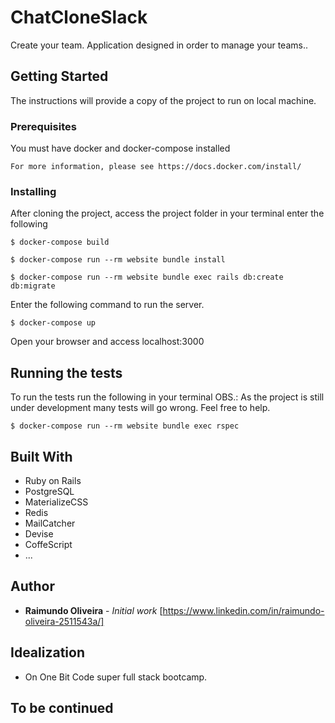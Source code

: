 # ChatCloneSlack

Create your team. Application designed in order to manage your teams..

## Getting Started

The instructions will provide a copy of the project to run on local machine.

### Prerequisites

You must have docker and docker-compose installed

```
For more information, please see https://docs.docker.com/install/ 
```

### Installing

After cloning the project, access the project folder in your terminal enter the following

```
$ docker-compose build
```

```
$ docker-compose run --rm website bundle install
```

```
$ docker-compose run --rm website bundle exec rails db:create db:migrate
```

Enter the following command to run the server.

```
$ docker-compose up
```

Open your browser and access localhost:3000

## Running the tests

To run the tests run the following in your terminal
OBS.: As the project is still under development many tests will go wrong. Feel free to help.
```
$ docker-compose run --rm website bundle exec rspec
```

## Built With

* Ruby on Rails
* PostgreSQL
* MaterializeCSS
* Redis
* MailCatcher
* Devise
* CoffeScript
* ...


## Author

* **Raimundo Oliveira** - *Initial work* [https://www.linkedin.com/in/raimundo-oliveira-2511543a/]

## Idealization

* On One Bit Code super full stack bootcamp.

## To be continued